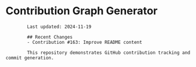 # Contribution Graph Generator
            
            Last updated: 2024-11-19
            
            ## Recent Changes
            - Contribution #163: Improve README content
            
            This repository demonstrates GitHub contribution tracking and commit generation.
        